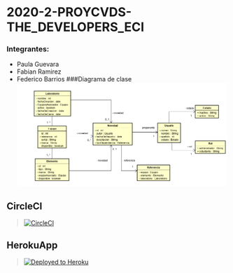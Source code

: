# 2020-2-PROYCVDS-THE_DEVELOPERS_ECI

### Integrantes:
- Paula Guevara
- Fabian Ramirez
- Federico Barrios
###Diagrama de clase
![texto cualquiera por si no carga la imagen](https://github.com/The-Developers-Eci/2020-2-PROYCVDS-THE_DEVELOPERS_ECI/blob/main/Digrama%20de%20clase%20Historial%20De%20Equipos.png)
## CircleCI
>[![CircleCI](https://circleci.com/gh/The-Developers-Eci/2020-2-PROYCVDS-THE_DEVELOPERS_ECI.svg?style=svg)](https://app.circleci.com/pipelines/github/The-Developers-Eci/2020-2-PROYCVDS-THE_DEVELOPERS_ECI)

## HerokuApp
>[![Deployed to Heroku](https://www.herokucdn.com/deploy/button.png)](https://thedeveloperseci.herokuapp.com/)
